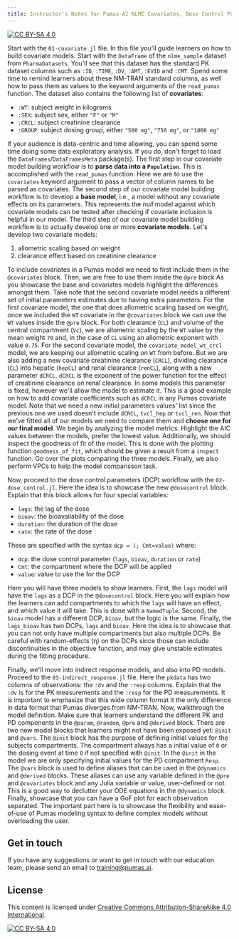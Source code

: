 ```yaml
---
title: Instructor's Notes for Pumas-AI NLME Covariates, Dose Control Parameters, and PKPD Indirect Response Models Workshop
---
```


[![CC BY-SA 4.0](https://img.shields.io/badge/License-CC%20BY--SA%204.0-lightgrey.svg)](http://creativecommons.org/licenses/by-sa/4.0/)

Start with the `01-covariate.jl` file.
In this file you'll guide learners on how to build covariate models.
Start with the `DataFrame` of the `nlme_sample` dataset from `PharmaDatasets`.
You'll see that this dataset has the standard PK dataset columns such as `:ID`, `:TIME`, `:DV`, `:AMT`, `:EVID` and `:CMT`.
Spend some time to remind learners about these NM-TRAN standard columns,
as well how to pass them as values to the keyword arguments of the `read_pumas` function.
The dataset also contains the following list of **covariates**:

- `:WT`: subject weight in kilograms
- `:SEX`: subject sex, either `"F"` or `"M"`
- `:CRCL`: subject creatinine clearance
- `:GROUP`: subject dosing group, either `"500 mg"`, `"750 mg"`, or `"1000 mg"`

If your audience is data-centric and time allowing,
you can spend some time doing some data exploratory analysis.
If you do, don't forget to load the `DataFrames`/`DataFramesMeta` package(s).
The first step in our covariate model building workflow is to **parse data into a `Population`**.
This is accomplished with the `read_pumas` function.
Here we are to use the `covariates` keyword argument to pass a vector of column names to be parsed as covariates.
The second step of our covariate model building workflow is to develop a **base model**, i.e., a model without any covariate effects on its parameters.
This represents the _null_ model against which covariate models can be tested after checking if covariate inclusion is helpful in our model.
The third step of our covariate model building workflow is to actually develop one or more **covariate models**.
Let's develop two covariate models:

1. allometric scaling based on weight
1. clearance effect based on creatinine clearance

To include covariates in a Pumas model we need to first include them in the `@covariates` block.
Then, we are free to use them inside the `@pre` block
As you showcase the base and covariates models highlight the differences amongst them.
Take note that the second covariate model needs a different set of initial parameters estimates due to having extra parameters.
For the first covariate model, the one that does allometric scaling based on weight,
once we included the `WT` covariate in the `@covariates` block we can use the `WT` values inside the `@pre` block.
For both clearance (`CL`) and volume of the central compartment (`Vc`),
we are allometric scaling by the `WT` value by the mean weight `70` and,
in the case of `CL` using an allometric exponent with value `0.75`.
For the second covariate model, the `covariate_model_wt_crcl` model, we are keeping our allometric scaling on `WT` from before.
But we are also adding a new covariate creatinine clearance (`CRCL`),
dividing clearance (`CL`) into hepatic (`hepCL`) and renal clearance (`renCL`),
along with a new parameter `dCRCL`.
`dCRCL` is the exponent of the power function for the effect of creatinine clearance on renal clearance.
In some models this parameter is fixed, however we'll allow the model to estimate it.
This is a good example on how to add covariate coefficients such as `dCRCL` in any Pumas covariate model.
Note that we need a new initial parameters values' list since the previous one we used doesn't include `dCRCL`, `tvcl_hep` or `tvcl_ren`.
Now that we've fitted all of our models we need to compare them and **choose one for our final model**.
We begin by analyzing the model metrics.
Highlight the AIC values between the models, prefer the lowest value.
Additionally, we should inspect the goodness of fit of the model.
This is done with the plotting function `goodness_of_fit`,
which should be given a result from a `inspect` function.
Go over the plots comparing the three models.
Finally, we also perform VPCs to help the model comparisson task.

Now, proceed to the dose control parameters (DCP) workflow with the `02-dose_control.jl`.
Here the idea is to showcase the new `@dosecontrol` block.
Explain that this block allows for four special variables:

- `lags`: the lag of the dose
- `bioav`: the bioavailability of the dose
- `duration`: the duration of the dose
- `rate`: the rate of the dose

These are specified with the syntax `dcp = (; Cmt=value)` where:

- `dcp`: the dose control parameter (`lags`, `bioav`, `duration` or `rate`)
- `Cmt`: the compartment where the DCP will be applied
- `value`: value to use the for the DCP

Here you will have three models to show learners.
First, the `lags` model will have the `lags` as a DCP in the `@dosecontrol` block.
Here you will explain how the learners can add compartments to which the `lags` will have an effect,
and which value it will take.
This is done with a `NamedTuple`.
Second, the `bioav` model has a different DCP, `bioav`, but the logic is the same.
Finally, the `lags_bioav` has two DCPs, `lags` and `bioav`.
Here the idea is to showcase that you can not only have multiple compartments but also multiple DCPs.
Be careful with random-effects (η) on the DCPs since those can include discontinuities in the objective function,
and may give unstable estimates during the fitting procedure.

Finally, we'll move into indirect response models, and also into PD models.
Proceed to the `03-indirect_response.jl` file.
Here the `pkdata` has two columns of observations: the `:dv` and the `:resp` columns.
Explain that the `:dv` is for the PK measurements and the `:resp` for the PD measurements.
It is important to emphasize that this wide column format it the only difference in data format that Pumas diverges from NM-TRAN.
Now, walkthrough the model definition.
Make sure that learners understand the different PK and PD components in the `@param`,
`@random`, `@pre` and `@derived` block.
There are two new model blocks that learners might not have been exposed yet: `@init` and `@vars`.
The `@init` block has the purpose of defining initial values for the subjects compartments.
The compartment always has a initial value of `0` or the dosing event at time `0` if not specified with `@init`.
In the `@init` in the model we are only specifying initial values for the PD compartment `Resp`.
The `@vars` block is used to define aliases that can be used in the `@dynamics` and `@derived` blocks.
These aliases can use any variable defined in the `@pre` and `@covariates` block and any Julia variable or value,
user-defined or not.
This is a good way to declutter your ODE equations in the `@dynamics` block.
Finally, showcase that you can have a GoF plot for each observation separated.
The important part here is to showcase the flexibility and ease-of-use of Pumas modeling syntax to define complex models without overloading the user.

## Get in touch

If you have any suggestions or want to get in touch with our education team,
please send an email to <training@pumas.ai>.

## License

This content is licensed under [Creative Commons Attribution-ShareAlike 4.0 International](http://creativecommons.org/licenses/by-sa/4.0/).

[![CC BY-SA 4.0](https://licensebuttons.net/l/by-sa/4.0/88x31.png)](http://creativecommons.org/licenses/by-sa/4.0/)
